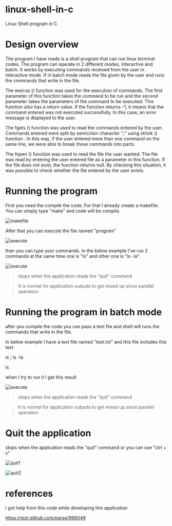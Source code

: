 # linux-shell-in-c
Linux Shell program in C


# Design overview

The program I have made is a shell program that can run linux terminal codes. The program can operate in 2 different modes, interactive and batch. It works by executing commands received from the user in interactive mode. If in batch mode reads the file given by the user and runs the commands that write in the file.

The execvp () function was used for the execution of commands. The first parameter of this function takes the command to be run and the second parameter takes the parameters of the command to be executed. This function also has a return value. If the function returns -1, it means that the command entered was not executed successfully. In this case, an error message is displayed to the user.

The fgets () function was used to read the commands entered by the user. Commands entered were split by semicolon character ";" using strtok () function . In this way, if the user entered more than one command on the same line, we were able to break these commands into parts.

The fopen () function was used to read the file the user wanted. The file was read by entering the user entered file as a parameter in this function. If the file does not exist, the function returns null. By checking this situation, it was possible to check whether the file entered by the user exists.



# Running the program

First you need the compile the code. For that I already create a makefile. You can simply type "make" and code will be compile.

![makefile](https://raw.githubusercontent.com/CoderSau/linuxShellWithC/main/images/make.PNG)

After that you can execute the file named "program"

![execute](https://raw.githubusercontent.com/CoderSau/linuxShellWithC/main/images/execute.PNG)


than you can type your commands. In the below example I've run 2 commands at the same time one is "ls" and other one is "ls -la".


![execute](https://raw.githubusercontent.com/CoderSau/linuxShellWithC/main/images/commands.PNG)

> stops when the application reads the "quit" command

> It is normal for application outputs to get mixed up since parallel operation


# Running the program in batch mode 

after you compile the code you can pass a text file and shell will runs the commands that write in the file.

In below example I have a text file named "test.txt" and this file includes this text


ls  ; ls -la

ls


when I try to run it I get this result

![execute](https://raw.githubusercontent.com/CoderSau/linuxShellWithC/main/images/bachmode.PNG)

> stops when the application reads the "quit" command

> It is normal for application outputs to get mixed up since parallel operation



# Quit the application
stops when the application reads the "quit" command or you can use "ctrl + c"

![quit1](https://raw.githubusercontent.com/CoderSau/linuxShellWithC/main/images/quit1.PNG)

![quit2](https://raw.githubusercontent.com/CoderSau/linuxShellWithC/main/images/quit2.PNG)



# references

I got help from this code while developing this application

https://gist.github.com/parse/966049
